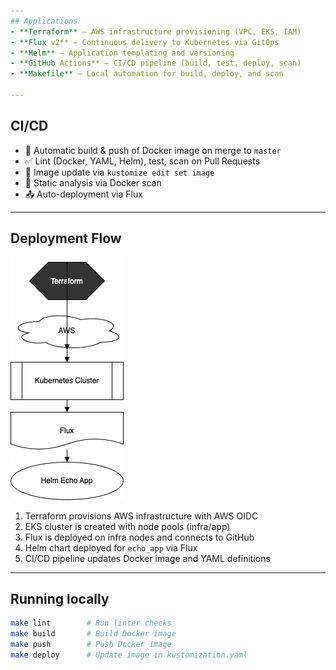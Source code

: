 ```yaml
---
## Applications
- **Terraform** — AWS infrastructure provisioning (VPC, EKS, IAM)
- **Flux v2** — Continuous delivery to Kubernetes via GitOps
- **Helm** — Application templating and versioning
- **GitHub Actions** — CI/CD pipeline (build, test, deploy, scan)
- **Makefile** — Local automation for build, deploy, and scan

---
```


## CI/CD

- 🔄 Automatic build & push of Docker image on merge to `master`
- ✅ Lint (Docker, YAML, Helm), test, scan on Pull Requests
- 🔁 Image update via `kustomize edit set image`
- 🔐 Static analysis via Docker scan
- 📤 Auto-deployment via Flux

---

## Deployment Flow

![diagram](./terraform_architecture.png)

1. Terraform provisions AWS infrastructure with AWS OIDC
2. EKS cluster is created with node pools (infra/app)
3. Flux is deployed on infra nodes and connects to GitHub
4. Helm chart deployed for `echo_app` via Flux
5. CI/CD pipeline updates Docker image and YAML definitions

---

## Running locally

```bash
make lint        # Run linter checks
make build       # Build Docker image
make push        # Push Docker image
make deploy      # Update image in kustomization.yaml